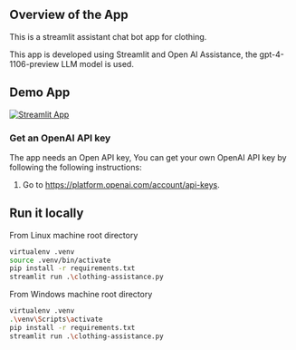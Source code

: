 
## Overview of the App

This is a streamlit assistant chat bot app for clothing.

This app is developed using Streamlit and Open AI Assistance, the gpt-4-1106-preview LLM model is used.

## Demo App

[![Streamlit App](https://static.streamlit.io/badges/streamlit_badge_black_white.svg)](https://llm-examples.streamlit.app/)

### Get an OpenAI API key

The app needs an Open API key, You can get your own OpenAI API key by following the following instructions:

1. Go to https://platform.openai.com/account/api-keys.

## Run it locally
From Linux machine root directory
```sh
virtualenv .venv
source .venv/bin/activate
pip install -r requirements.txt
streamlit run .\clothing-assistance.py
```
From Windows machine root directory
```sh
virtualenv .venv
.\venv\Scripts\activate
pip install -r requirements.txt
streamlit run .\clothing-assistance.py
```